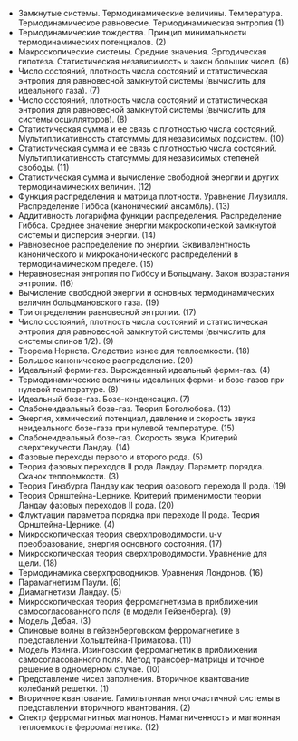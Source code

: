 
* Замкнутые системы. Термодинамические величины. Температура. Термодинамическое равновесие. Термодинамическая энтропия (1)
* Термодинамические тождества. Принцип минимальности термодинамических потенциалов. (2)
* Макроскопические системы. Средние значения. Эргодическая гипотеза. Статистическая
независимость и закон больших чисел. (6)
* Число состояний, плотность числа состояний и статистическая энтропия для равновесной
замкнутой системы (вычислить для идеального газа). (7)
* Число состояний, плотность числа состояний и статистическая энтропия для равновесной
замкнутой системы (вычислить для системы осцилляторов). (8)
* Статистическая сумма и ее связь с плотностью числа состояний. Мультипликативность
статсуммы для независимых подсистем. (10)
* Статистическая сумма и ее связь с плотностью числа состояний. Мультипликативность
статсуммы для независимых степеней свободы. (11)
* Статистическая сумма и вычисление свободной энергии и других термодинамических величин. (12)
* Функция распределения и матрица плотности. Уравнение Лиувилля. Распределение Гиббса
(канонический ансамбль). (13)
* Аддитивность логарифма функции распределения. Распределение Гиббса. Среднее значение энергии макроскопической замкнутой системы и дисперсия энергии. (14)
* Равновесное распределение по энергии. Эквивалентность канонического и микроканонического распределений в термодинамическом пределе. (15)
* Неравновесная энтропия по Гиббсу и Больцману. Закон возрастания энтропии. (16)
* Вычисление свободной энергии и основных термодинамических величин больцмановского
газа. (19)
* Три определения равновесной энтропии. (17)
* Число состояний, плотность числа состояний и статистическая энтропия для равновесной
замкнутой системы (вычислить для системы спинов 1/2). (9)
* Теорема Нернста. Следствие изнее для теплоемкости. (18)
* Большое каноническое распределение. (20)
* Идеальный ферми-газ. Вырожденный идеальный ферми-газ. (4)
* Термодинамические величины идеальных ферми- и бозе-газов при нулевой температуре. (8)
* Идеальный бозе-газ. Бозе-конденсация. (7)
* Слабонеидеальный бозе-газ. Теория Боголюбова. (13)
* Энергия, химический потенциал, давление и скорость звука неидеального бозе-газа при
нулевой температуре. (15)
* Слабонеидеальный бозе-газ. Скорость звука. Критерий сверхтекучести Ландау. (14)
* Фазовые переходы первого и второго рода. (5)
* Теория фазовых переходов II рода Ландау. Параметр порядка. Скачок теплоемкости. (3)
* Теория Гинзбурга Ландау как теория фазового перехода II рода. (19)
* Теория Орнштейна-Цернике. Критерий применимости теории Ландау фазовых переходов
II рода. (20)
* Флуктуации параметра порядка при переходе II рода. Теория Орнштейна-Цернике. (4)
* Микроскопическая теория сверхпроводимости. u-v преобразование, энергия основного состояния. (17)
* Микроскопическая теория сверхпроводимости. Уравнение для щели. (18)
* Термодинамика сверхпроводников. Уравнения Лондонов. (16)
* Парамагнетизм Паули. (6)
* Диамагнетизм Ландау. (5)
* Микроскопическая теория ферромагнетизма в приближении самосогласованного поля (в
модели Гейзенберга). (9)
* Модель Дебая. (3)
* Спиновые волны в гейзенберговском ферромагнетике в представлении Хольштейна-Примакова. (11)
* Модель Изинга. Изинговский ферромагнетик в приближении самосогласованного поля. Метод трансфер-матрицы и точное решение в одномерном случае. (10)
* Представление чисел заполнения. Вторичное квантование колебаний решетки. (1)
* Вторичное квантование. Гамильтониан многочастичной системы в представлении вторичного квантования. (2)
* Спектр ферромагнитных магнонов. Намагниченность и магнонная теплоемкость ферромагнетика. (12)
